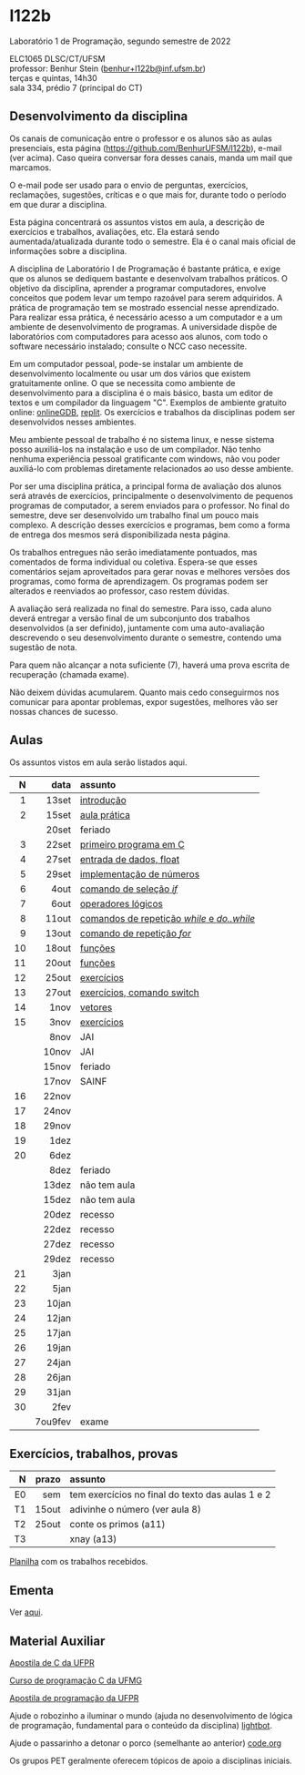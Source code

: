 # l122b
Laboratório 1 de Programação, segundo semestre de 2022

ELC1065 DLSC/CT/UFSM\
professor: Benhur Stein 
([benhur+l122b@inf.ufsm.br](mailto:benhur%2bl122b@inf.ufsm.br))\
terças e quintas, 14h30\
sala 334, prédio 7 (principal do CT)

## Desenvolvimento da disciplina

Os canais de comunicação entre o professor e os alunos são as aulas presenciais, esta página (<https://github.com/BenhurUFSM/l122b>), e-mail (ver acima). Caso queira conversar fora desses canais, manda um mail que marcamos.

O e-mail pode ser usado para o envio de perguntas, exercícios, reclamações, sugestões, críticas e o que mais for, durante todo o período em que durar a disciplina.

Esta página concentrará os assuntos vistos em aula, a descrição de exercícios e trabalhos, avaliações, etc. Ela estará sendo aumentada/atualizada durante todo o semestre. Ela é o canal mais oficial de informações sobre a disciplina.

A disciplina de Laboratório I de Programação é bastante prática, e exige que os alunos se dediquem bastante e desenvolvam trabalhos práticos.
O objetivo da disciplina, aprender a programar computadores, envolve conceitos que podem levar um tempo razoável para serem adquiridos.
A prática de programação tem se mostrado essencial nesse aprendizado.
Para realizar essa prática, é necessário acesso a um computador e a um ambiente de desenvolvimento de programas.
A universidade dispõe de laboratórios com computadores para acesso aos alunos, com todo o software necessário instalado; consulte o NCC caso necessite.

Em um computador pessoal, pode-se instalar um ambiente de desenvolvimento localmente ou usar um dos vários que existem gratuitamente online.
O que se necessita como ambiente de desenvolvimento para a disciplina é o mais básico, basta um editor de textos e um compilador da linguagem "C".
Exemplos de ambiente gratuito online: [onlineGDB](https://www.onlinegdb.com), [replit](https://www.replit.com).
Os exercícios e trabalhos da disciplinas podem ser desenvolvidos nesses ambientes.

Meu ambiente pessoal de trabalho é no sistema linux, e nesse sistema posso auxiliá-los na instalação e uso de um compilador.
Não tenho nenhuma experiência pessoal gratificante com windows, não vou poder auxiliá-lo com problemas diretamente relacionados ao uso desse ambiente.

Por ser uma disciplina prática, a principal forma de avaliação dos alunos será através de exercícios, principalmente o desenvolvimento de pequenos programas de computador, a serem enviados para o professor. No final do semestre, deve ser desenvolvido um trabalho final um pouco mais complexo.
A descrição desses exercícios e programas, bem como a forma de entrega dos mesmos será disponibilizada nesta página.

Os trabalhos entregues não serão imediatamente pontuados, mas comentados de forma individual ou coletiva.
Espera-se que esses comentários sejam aproveitados para gerar novas e melhores versões dos programas, como forma de aprendizagem. 
Os programas podem ser alterados e reenviados ao professor, caso restem dúvidas.

A avaliação será realizada no final do semestre. Para isso, cada aluno deverá entregar a versão final de um subconjunto dos trabalhos desenvolvidos (a ser definido), juntamente com uma auto-avaliação descrevendo o seu desenvolvimento durante o semestre, contendo uma sugestão de nota.

Para quem não alcançar a nota suficiente (7), haverá uma prova escrita de recuperação (chamada exame).

Não deixem dúvidas acumularem.
Quanto mais cedo conseguirmos nos comunicar para apontar problemas, expor sugestões, melhores vão ser nossas chances de sucesso.

##  Aulas 

Os assuntos vistos em aula serão listados aqui.

|    N |   data | assunto
| ---: | -----: | :--------
|    1 |  13set | [introdução](Assuntos/01.md)
|    2 |  15set | [aula prática](Assuntos/02.md)
|      |  20set | feriado
|    3 |  22set | [primeiro programa em C](Assuntos/03.md)
|    4 |  27set | [entrada de dados, float](Assuntos/04.md)
|    5 |  29set | [implementação de números](Assuntos/05.md)
|    6 |   4out | [comando de seleção *if*](Assuntos/06.md)
|    7 |   6out | [operadores lógicos](Assuntos/07.md)
|    8 |  11out | [comandos de repetição *while* e *do..while*](Assuntos/08.md)
|    9 |  13out | [comando de repetição *for*](Assuntos/09.md)
|   10 |  18out | [funções](Assuntos/10.md)
|   11 |  20out | [funções](Assuntos/11.md)
|   12 |  25out | [exercícios](Assuntos/12.md)
|   13 |  27out | [exercícios, comando switch](Assuntos/13.md)
|   14 |   1nov | [vetores](Assuntos/14.md)
|   15 |   3nov | [exercícios](Assuntos/15.md)
|      |   8nov | JAI
|      |  10nov | JAI
|      |  15nov | feriado
|      |  17nov | SAINF
|   16 |  22nov |
|   17 |  24nov |
|   18 |  29nov | 
|   19 |   1dez | 
|   20 |   6dez | 
|      |   8dez | feriado
|      |  13dez | não tem aula
|      |  15dez | não tem aula
|      |  20dez | recesso
|      |  22dez | recesso
|      |  27dez | recesso
|      |  29dez | recesso
|   21 |   3jan | 
|   22 |   5jan |
|   23 |  10jan |
|   24 |  12jan |
|   25 |  17jan |
|   26 |  19jan |
|   27 |  24jan |
|   28 |  26jan |
|   29 |  31jan |
|   30 |   2fev |
|      | 7ou9fev | exame


## Exercícios, trabalhos, provas

|     N |    prazo | assunto
| ----: | -------: | :-----------
|    E0 | sem      | tem exercícios no final do texto das aulas 1 e 2
|    T1 | 15out    | adivinhe o número (ver aula 8)
|    T2 | 25out    | conte os primos (a11)
|    T3 |          | xnay (a13)

[Planilha](https://docs.google.com/spreadsheets/d/1dT7KSFpaZhz5jr8K4WDcy6NtLZcZmhx58wKHSp9CBww/edit?usp=sharing) com os trabalhos recebidos.

## Ementa

Ver [aqui](https://www.ufsm.br/ementario/disciplinas/ELC1065/).

## Material Auxiliar

[Apostila de C da UFPR](http://www.inf.ufpr.br/cursos/ci067/Docs/NotasAula.pdf)

[Curso de programação C da UFMG](http://www2.dcc.ufmg.br/disciplinas/pc/source/introducao_c_renatocm_deeufmg.pdf)

[Apostila de programação da UFPR](https://www.inf.ufpr.br/marcos/livro_alg1/livro_alg1.pdf)

Ajude o robozinho a iluminar o mundo (ajuda no desenvolvimento de lógica de programação, fundamental para o conteúdo da disciplina) [lightbot](http://lightbot.com).

Ajude o passarinho a detonar o porco (semelhante ao anterior) [code.org](http://studio.code.org/hoc/1)

Os grupos PET geralmente oferecem tópicos de apoio a disciplinas iniciais.


